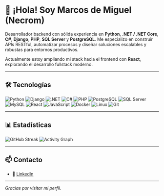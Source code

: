 # 👋 ¡Hola! Soy Marcos de Miguel (Necrom)

Desarrollador backend con sólida experiencia en **Python**, **.NET / .NET Core**, **C#**, **Django**, **PHP**, **SQL Server** y **PostgreSQL**. Me especializo en construir APIs RESTful, automatizar procesos y diseñar soluciones escalables y robustas para entornos productivos.

Actualmente estoy ampliando mi stack hacia el frontend con **React**, explorando el desarrollo fullstack moderno.

---

## 🛠️ Tecnologías

![Python](https://img.shields.io/badge/Python-3776AB?style=for-the-badge&logo=python&logoColor=white)
![Django](https://img.shields.io/badge/Django-092E20?style=for-the-badge&logo=django&logoColor=white)
![.NET](https://img.shields.io/badge/.NET-512BD4?style=for-the-badge&logo=dotnet&logoColor=white)
![C#](https://img.shields.io/badge/C%23-239120?style=for-the-badge&logo=c-sharp&logoColor=white)
![PHP](https://img.shields.io/badge/PHP-777BB4?style=for-the-badge&logo=php&logoColor=white)
![PostgreSQL](https://img.shields.io/badge/PostgreSQL-336791?style=for-the-badge&logo=postgresql&logoColor=white)
![SQL Server](https://img.shields.io/badge/SQL_Server-CC2927?style=for-the-badge&logo=microsoftsqlserver&logoColor=white)
![MySQL](https://img.shields.io/badge/MySQL-4479A1?style=for-the-badge&logo=mysql&logoColor=white)
![React](https://img.shields.io/badge/React-61DAFB?style=for-the-badge&logo=react&logoColor=black)
![JavaScript](https://img.shields.io/badge/JavaScript-F7DF1E?style=for-the-badge&logo=javascript&logoColor=black)
![Docker](https://img.shields.io/badge/Docker-2496ED?style=for-the-badge&logo=docker&logoColor=white)
![Linux](https://img.shields.io/badge/Linux-FCC624?style=for-the-badge&logo=linux&logoColor=black)
![Git](https://img.shields.io/badge/Git-F05032?style=for-the-badge&logo=git&logoColor=white)

---

## 📊 Estadísticas

![GitHub Streak](https://github-readme-streak-stats.herokuapp.com/?user=MarcosDeMiguel&theme=tokyonight)
![Activity Graph](https://github-readme-activity-graph.vercel.app/graph?username=MarcosDeMiguel&theme=tokyo-night)

---

## 📫 Contacto

- 💼 [LinkedIn](https://www.linkedin.com/in/marcos-de-miguel-b2116b35/)

---

_Gracias por visitar mi perfil._
